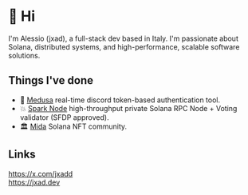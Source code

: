 # 👋 Hi
I'm Alessio (jxad), a full-stack dev based in Italy.
I'm passionate about Solana, distributed systems, and high-performance, scalable software solutions.

## Things I've done 
- 🐍 [Medusa](https://www.medusauth.xyz/) real-time discord token-based authentication tool.
- 💥 [Spark Node](https://sparknode.xyz/) high-throughput private Solana RPC Node + Voting validator (SFDP approved).
- 🏛️ [Mida](https://mida-dao.xyz/) Solana NFT community.

## Links
https://x.com/jxadd  
https://jxad.dev
